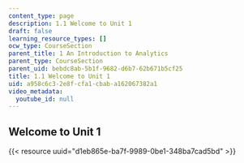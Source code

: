 ```yaml
---
content_type: page
description: 1.1 Welcome to Unit 1
draft: false
learning_resource_types: []
ocw_type: CourseSection
parent_title: 1 An Introduction to Analytics
parent_type: CourseSection
parent_uid: bebdc8ab-5b1f-9682-d6b7-62b671b5cf25
title: 1.1 Welcome to Unit 1
uid: a958c6c3-2e8f-cfa1-cbab-a162067382a1
video_metadata:
  youtube_id: null
---
```

## Welcome to Unit 1

{{< resource uuid="d1eb865e-ba7f-9989-0be1-348ba7cad5bd" >}}